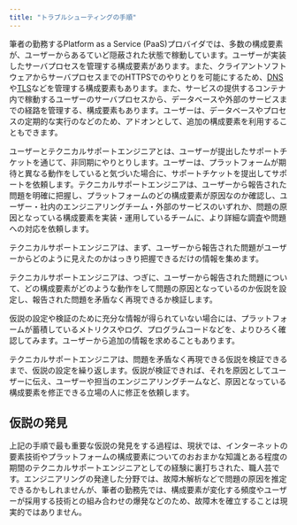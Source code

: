 ```yaml
---
title: "トラブルシューティングの手順"
---
```


筆者の勤務するPlatform as a Service (PaaS)プロバイダでは、多数の構成要素が、ユーザーからあるていど隠蔽された状態で稼動しています。ユーザーが実装したサーバプロセスを管理する構成要素があります。また、クライアントソフトウェアからサーバプロセスまでのHTTPSでのやりとりを可能にするため、[DNS](https://ja.wikipedia.org/wiki/Domain_Name_System)や[TLS](https://ja.wikipedia.org/wiki/Transport_Layer_Security)などを管理する構成要素もあります。また、サービスの提供するコンテナ内で稼動するユーザーのサーバプロセスから、データベースや外部のサービスまでの経路を管理する、構成要素もあります。ユーザーは、データベースやプロセスの定期的な実行のなどのため、アドオンとして、追加の構成要素を利用することもできます。

ユーザーとテクニカルサポートエンジニアとは、ユーザーが提出したサポートチケットを通じて、非同期にやりとりします。ユーザーは、プラットフォームが期待と異なる動作をしていると気づいた場合に、サポートチケットを提出してサポートを依頼します。テクニカルサポートエンジニアは、ユーザーから報告された問題を明確に把握し、プラットフォームのどの構成要素が原因なのか確認し、ユーザー・社内のエンジニアリングチーム・外部のサービスのいずれか、問題の原因となっている構成要素を実装・運用しているチームに、より詳細な調査や問題への対応を依頼します。

テクニカルサポートエンジニアは、まず、ユーザーから報告された問題がユーザーからどのように見えたのかはっきり把握できるだけの情報を集めます。

テクニカルサポートエンジニアは、つぎに、ユーザーから報告された問題について、どの構成要素がどのような動作をして問題の原因となっているのか仮説を設定し、報告された問題を矛盾なく再現できるか検証します。

仮説の設定や検証のために充分な情報が得られていない場合には、プラットフォームが蓄積しているメトリクスやログ、プログラムコードなどを、よりひろく確認してみます。ユーザーから追加の情報を求めることもあります。

テクニカルサポートエンジニアは、問題を矛盾なく再現できる仮説を検証できるまで、仮説の設定を繰り返します。仮説が検証できれば、それを原因としてユーザーに伝え、ユーザーや担当のエンジニアリングチームなど、原因となっている構成要素を修正できる立場の人に修正を依頼します。

## 仮説の発見
上記の手順で最も重要な仮説の発見をする過程は、現状では、インターネットの要素技術やプラットフォームの構成要素についてのおおまかな知識とある程度の期間のテクニカルサポートエンジニアとしての経験に裏打ちされた、職人芸です。エンジニアリングの発達した分野では、故障木解析などで問題の原因を推定できるかもしれませんが、筆者の勤務先では、構成要素が変化する頻度やユーザーが採用する技術との組み合わせの爆発などのため、故障木を確立することは現実的ではありません。
